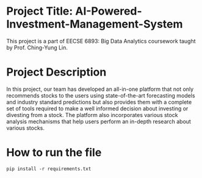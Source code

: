 # Project Title: AI-Powered-Investment-Management-System

This project is a part of EECSE 6893: Big Data Analytics coursework taught by Prof. Ching-Yung Lin.

# Project Description
In this project, our team has developed an all-in-one platform that not only recommends stocks to the users using state-of-the-art forecasting models and industry standard predictions but also provides them with a complete set of tools required to make a well informed decision about investing or divesting from a stock. The platform also incorporates various stock analysis mechanisms that help users perform an in-depth research about various stocks.

# How to run the file

```
pip install -r requirements.txt
```
